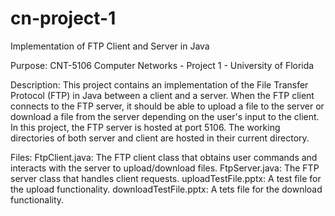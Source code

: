 # cn-project-1
Implementation of FTP Client and Server in Java

Purpose:
CNT-5106 Computer Networks - Project 1 - University of Florida

Description:
This project contains an implementation of the File Transfer Protocol (FTP) in Java between a client and a server. 
When the FTP client connects to the FTP server, it should be able to upload a file to the server or download a file from the server depending on the user's input to the client.
In this project, the FTP server is hosted at port 5106. The working directories of both server and client are hosted in their current directory.

Files:
FtpClient.java: The FTP client class that obtains user commands and interacts with the server to upload/download files.
FtpServer.java: The FTP server class that handles client requests.
uploadTestFile.pptx: A test file for the upload functionality.
downloadTestFile.pptx: A tets file for the download functionality.
